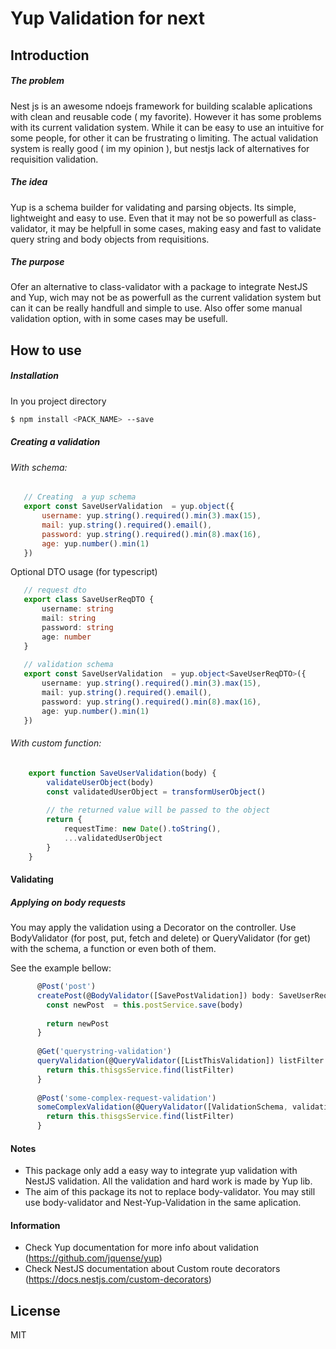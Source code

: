 # Yup Validation for next

## Introduction
##### The problem
Nest js is an awesome ndoejs framework for building scalable aplications with clean and reusable code ( my favorite). However it has some problems with its current 
validation system. While it can be easy to use an intuitive for some people, for other it can be frustrating o limiting. The actual validation system is really good
( im my opinion ), but nestjs lack of alternatives for requisition validation.

##### The idea
Yup is a schema builder for validating and parsing objects. Its simple, lightweight and easy to use. Even that it may not be so powerfull as class-validator, it may be helpfull in some cases, making easy and fast to validate query string and body objects from requisitions.

##### The purpose
 Ofer an alternative to class-validator with a package to integrate NestJS and Yup, wich may not be as powerfull as the current validation system but can it can be really handfull and simple to use. Also offer some manual validation option, with in some cases may be usefull.
 
 ## How to use
 ##### Installation
 In you project directory
```sh
$ npm install <PACK_NAME> --save
```
 ##### Creating a validation
 ######  With schema:
 
 
 
 ```javascript
    // Creating  a yup schema
    export const SaveUserValidation  = yup.object({
        username: yup.string().required().min(3).max(15),
        mail: yup.string().required().email(),
        password: yup.string().required().min(8).max(16),
        age: yup.number().min(1)
    })
```
Optional DTO usage (for typescript)
 ```typescript
    // request dto
    export class SaveUserReqDTO {
        username: string
        mail: string
        password: string
        age: number
    }
    
    // validation schema
    export const SaveUserValidation  = yup.object<SaveUserReqDTO>({
        username: yup.string().required().min(3).max(15),
        mail: yup.string().required().email(),
        password: yup.string().required().min(8).max(16),
        age: yup.number().min(1)
    })
```
 ######  With custom function:
```typescript
    export function SaveUserValidation(body) {
        validateUserObject(body)
        const validatedUserObject = transformUserObject()
        
        // the returned value will be passed to the object
        return {
            requestTime: new Date().toString(),
            ...validatedUserObject
        }
    }
```
#### Validating
##### Applying on body requests

You may apply the validation using a Decorator on the controller. Use BodyValidator (for post, put, fetch and delete) or QueryValidator (for get) with the schema, a function or even both of them.

See the example bellow:

```typescript
      @Post('post')
      createPost(@BodyValidator([SavePostValidation]) body: SaveUserReqDTO) {
        const newPost  = this.postService.save(body)
      
        return newPost
      }
      
      @Get('querystring-validation') 
      queryValidation(@QueryValidator([ListThisValidation]) listFilter: ListThigsDTO) {
        return this.thisgsService.find(listFilter)
      }
      
      @Post('some-complex-request-validation') 
      someComplexValidation(@QueryValidator([ValidationSchema, validationFunction, anotheValidationFunction]) listFilter: ListThigsDTO) {
        return this.thisgsService.find(listFilter)
      }
```
#### Notes
- This package only add a easy way to integrate yup validation with NestJS validation. All the validation and hard work is made by Yup lib.
- The aim of this package its not to replace body-validator. You may still use body-validator and Nest-Yup-Validation in the same aplication.


#### Information
- Check Yup documentation for more info about validation (https://github.com/jquense/yup)
- Check NestJS documentation about Custom route decorators (https://docs.nestjs.com/custom-decorators)

License
----
MIT